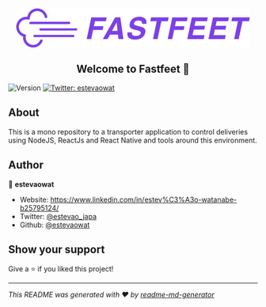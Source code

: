 <h1 align="center">
  <img align="center" src="https://raw.githubusercontent.com/estevaowat/fastfeet/master/.github/logo.png"/>
</h1>
<h2 align="center">Welcome to Fastfeet 👋</h2>
<p>
  <img alt="Version" src="https://img.shields.io/badge/version-1.0.0-blue.svg?cacheSeconds=2592000" />
 
  <a href="https://twitter.com/estevaowat" target="_blank">
    <img alt="Twitter: estevaowat" src="https://img.shields.io/twitter/follow/estevaowat.svg?style=social" />
  </a>
</p>

## About

This is a mono repository to a transporter application to control deliveries using NodeJS, ReactJs and React Native and tools around this environment.

## Author

👤 **estevaowat**

- Website: https://www.linkedin.com/in/estev%C3%A3o-watanabe-b25795124/
- Twitter: [@estevao_japa](https://twitter.com/estevao_japa)
- Github: [@estevaowat](https://github.com/estevaowat)

## Show your support

Give a ⭐️ if you liked this project!

---

_This README was generated with ❤️ by [readme-md-generator](https://github.com/kefranabg/readme-md-generator)_

